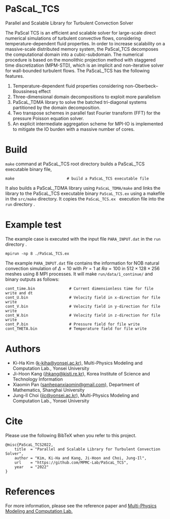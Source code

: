 # PaScaL_TCS

Parallel and Scalable Library for Turbulent Convection Solver

The PaScal TCS is an efficient and scalable solver for large-scale direct numerical simulations of turbulent convective
flows, considering temperature-dependent fluid properties. In order to increase scalability on a massive-scale
distributed memory system, the PaScal_TCS decomposes the computational domain into a cubic-subdomain. The numerical
procedure is based on the monolithic projection method with staggered time discretization (MPM-STD), which is 
an implicit and non-iterative solver for wall-bounded turbulent flows. 
The PaScaL_TCS has the following features.

 1. Temperature-dependent fluid properties considering non-Oberbeck–Boussinesq effect
 2. Three-dimensional domain decompositions to exploit more parallelism
 3. PaScaL_TDMA library to solve the batched tri-diagonal systems partitioned by the domain decomposition. 
 4. Two transpose schemes in parallel fast Fourier transform (FFT) for the pressure Poisson equation solver.
 5. An explicit intermediate aggregation scheme for MPI-IO is implemented to mitigate the IO burden with a massive number of cores.

# Build
```make``` command at PaScaL_TCS root directory builds a PaScaL_TCS executable binary file, 
```shell
make                       # build a PaScaL_TCS executable file
```
It also builds a PaScaL_TDMA library using ```PaScaL_TDMA/make``` and links the library to the PaScaL_TCS executable binary ```PaScaL_TCS.ex``` using a makefile in the ```src/make``` directory.
It copies the ```PaScaL_TCS.ex ``` execution file into the ```run``` directory .

# Example test
The example case is executed with the input file ```PARA_INPUT.dat``` in the ```run``` directory .
```shell
mpirun -np 8 ./PaScaL_TCS.ex 
```

The example ```PARA_INPUT.dat``` file contains the information for NOB natural convection simulation of $\Delta=10$ with $Pr=1$ at $Ra=100$ in $512\times128\times256$ meshes using 8 MPI processes. It will make ```run/data/1_continue/``` and binary outputs as follows:
```shell
cont_time.bin               # Current dimensionless time for file write and dt
cont_U.bin                  # Velocity field in x-direction for file write
cont_V.bin                  # Velocity field in y-direction for file write
cont_W.bin                  # Velocity field in z-direction for file write
cont_P.bin                  # Pressure field for file write
cont_THETA.bin              # Temperature field for file write
```

# Authors
- Ki-Ha Kim (k-kiha@yonsei.ac.kr), Multi-Physics Modeling and Computation Lab., Yonsei University
- Ji-Hoon Kang (jhkang@kisti.re.kr), Korea Institute of Science and Technology Information
- Xiaomin Pan (sanhepanxiaomin@gmail.com), Department of Mathematics, Shanghai University
- Jung-Il Choi (jic@yonsei.ac.kr), Multi-Physics Modeling and Computation Lab., Yonsei University

# Cite
Please use the following BibTeX when you refer to this project.

    @misc{PaScaL_TCS2022,
        title  = "Parallel and Scalable Library for Turbulent Convection Solver",
        author = "Kim, Ki-Ha and Kang, Ji-Hoon and Choi, Jung-Il",
        url    = "https://github.com/MPMC-Lab/PaScaL_TCS",
        year   = "2022"
    }


# References
For more information, please see the reference paper and [Multi-Physics Modeling and Computation Lab.](https://mpmc.yonsei.ac.kr/)
